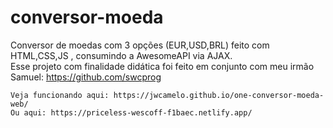 # conversor-moeda
Conversor de moedas com 3 opções (EUR,USD,BRL) feito com HTML,CSS,JS , consumindo a AwesomeAPI via AJAX.<br>
Esse projeto com finalidade didática foi feito em conjunto com meu irmão Samuel: https://github.com/swcprog

    Veja funcionando aqui: https://jwcamelo.github.io/one-conversor-moeda-web/ 
    Ou aqui: https://priceless-wescoff-f1baec.netlify.app/
